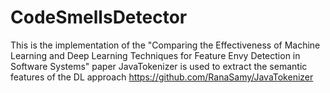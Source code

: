 # CodeSmellsDetector
This is the implementation of the "Comparing the Effectiveness of Machine Learning and Deep Learning Techniques for Feature Envy Detection in Software Systems" paper
JavaTokenizer is used to extract the semantic features of the DL approach https://github.com/RanaSamy/JavaTokenizer


